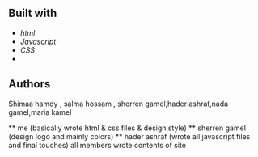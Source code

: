 
## Built with
  - *html* 
  - *Javascript* 
  - *CSS* 
  -
 

## Authors
Shimaa hamdy , salma hossam , sherren gamel,hader ashraf,nada gamel,maria kamel


   
 ** me (basically wrote html & css files & design style)
 ** sherren gamel (design logo and mainly colors)
 ** hader ashraf (wrote all javascript files and final touches)
 all members wrote contents of site
 